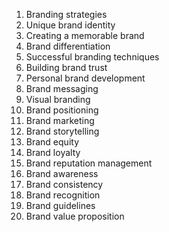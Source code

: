 1. Branding strategies
2. Unique brand identity
3. Creating a memorable brand
4. Brand differentiation
5. Successful branding techniques
6. Building brand trust
7. Personal brand development
8. Brand messaging
9. Visual branding
10. Brand positioning
11. Brand marketing
12. Brand storytelling
13. Brand equity
14. Brand loyalty
15. Brand reputation management
16. Brand awareness
17. Brand consistency
18. Brand recognition
19. Brand guidelines
20. Brand value proposition
